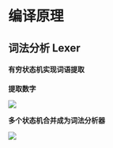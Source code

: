 # 编译原理


##  词法分析 Lexer

#### 有穷状态机实现词语提取

**提取数字**

![](https://tva1.sinaimg.cn/large/007S8ZIlgy1ge0iroex4lj30wd0c1dkg.jpg)

**多个状态机合并成为词法分析器**

![](https://tva1.sinaimg.cn/large/007S8ZIlgy1ge0m6s48vtj30z80iedl4.jpg)